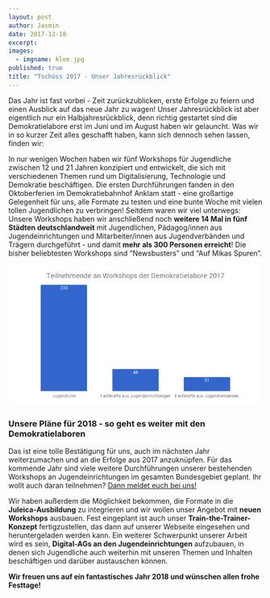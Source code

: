 ```yaml
---
layout: post
author: Jasmin
date: 2017-12-18
excerpt: 
images:
  - imgname: klee.jpg
published: true
title: "Tschüss 2017 - Unser Jahresrückblick"
---
```


Das Jahr ist fast vorbei - Zeit zurückzublicken, erste Erfolge zu feiern und einen Ausblick auf das neue Jahr zu wagen! Unser Jahresrückblick ist aber eigentlich nur ein Halbjahresrückblick, denn richtig gestartet sind die Demokratielabore erst im Juni und im August haben wir gelauncht. Was wir in so kurzer Zeit alles geschafft haben, kann sich dennoch sehen lassen, finden wir: 

In nur wenigen Wochen haben wir fünf Workshops für Jugendliche zwischen 12 und 21 Jahren konzipiert und entwickelt, die sich mit verschiedenen Themen rund um Digitalisierung, Technologie und Demokratie beschäftigen. Die ersten Durchführungen fanden in den Oktoberferien im Demokratiebahnhof Anklam statt - eine großartige Gelegenheit für uns, alle Formate zu testen und eine bunte Woche mit vielen tollen Jugendlichen zu verbringen! Seitdem waren wir viel unterwegs: Unsere Workshops haben wir anschließend noch **weitere 14 Mal in fünf Städten deutschlandweit** mit Jugendlichen, Pädagog/innen aus Jugendeinrichtungen und Mitarbeiter/innen aus Jugendverbänden und Trägern durchgeführt - und damit **mehr als 300 Personen erreicht**! Die bisher beliebtesten Workshops sind “Newsbusters” und “Auf Mikas Spuren”.

![Teilnehmende an Demokratielabore-Workshops 2017](assets/blog/teilnehmende-workshops.png)

### Unsere Pläne für 2018 - so geht es weiter mit den Demokratielaboren

Das ist eine tolle Bestätigung für uns, auch im nächsten Jahr weiterzumachen und an die Erfolge aus 2017 anzuknüpfen. Für das kommende Jahr sind viele weitere Durchführungen unserer bestehenden Workshops an Jugendeinrichtungen im gesamten Bundesgebiet geplant. Ihr wollt auch daran teilnehmen? [Dann meldet euch bei uns!](mailto:info@demokratielabore.de)  

Wir haben außerdem die Möglichkeit bekommen, die Formate in die **Juleica-Ausbildung** zu integrieren und wir wollen unser Angebot mit **neuen Workshops** ausbauen. Fest eingeplant ist auch unser **Train-the-Trainer-Konzept** fertigzustellen, das dann auf unserer Webseite eingesehen und heruntergeladen werden kann. Ein weiterer Schwerpunkt unserer Arbeit wird es sein, **Digital-AGs an den Jugendeinrichtungen** aufzubauen, in denen sich Jugendliche auch weiterhin mit unseren Themen und Inhalten beschäftigen und darüber austauschen können. 

**Wir freuen uns auf ein fantastisches Jahr 2018 und wünschen allen frohe Festtage!** 
